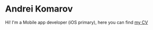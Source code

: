 # Andrei Komarov

Hi! I'm a Mobile app developer (iOS primary), here you can find [my CV](https://github.com/komour/komour/blob/master/Andrei%20Komarov%20CV.pdf)
